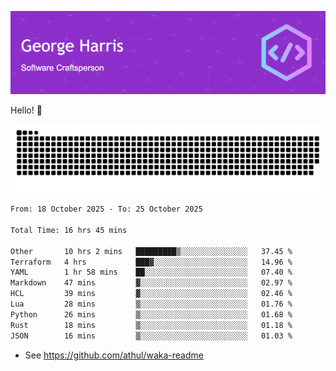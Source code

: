 ![img](./assets/github-header.png)

Hello! :wave:

<div align="center">
  <img  src="https://raw.githubusercontent.com/1999AZZAR/1999AZZAR/readme/resources/grid-snake.svg" alt="snake" />
</div>

<!--START_SECTION:waka-->

```txt
From: 18 October 2025 - To: 25 October 2025

Total Time: 16 hrs 45 mins

Other       10 hrs 2 mins   █████████▒░░░░░░░░░░░░░░░   37.45 %
Terraform   4 hrs           ███▓░░░░░░░░░░░░░░░░░░░░░   14.96 %
YAML        1 hr 58 mins    ██░░░░░░░░░░░░░░░░░░░░░░░   07.40 %
Markdown    47 mins         ▓░░░░░░░░░░░░░░░░░░░░░░░░   02.97 %
HCL         39 mins         ▓░░░░░░░░░░░░░░░░░░░░░░░░   02.46 %
Lua         28 mins         ▒░░░░░░░░░░░░░░░░░░░░░░░░   01.76 %
Python      26 mins         ▒░░░░░░░░░░░░░░░░░░░░░░░░   01.68 %
Rust        18 mins         ▒░░░░░░░░░░░░░░░░░░░░░░░░   01.18 %
JSON        16 mins         ▒░░░░░░░░░░░░░░░░░░░░░░░░   01.03 %
```

<!--END_SECTION:waka-->

- See <https://github.com/athul/waka-readme>
